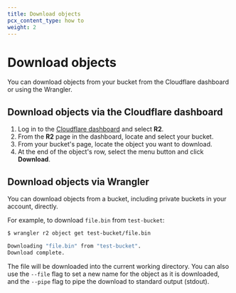 ```yaml
---
title: Download objects
pcx_content_type: how to
weight: 2
---
```


# Download objects

You can download objects from your bucket from the Cloudflare dashboard or using the Wrangler.

## Download objects via the Cloudflare dashboard

1. Log in to the [Cloudflare dashboard](https://dash.cloudflare.com) and select **R2**.
2. From the **R2** page in the dashboard, locate and select your bucket.
3. From your bucket's page, locate the object you want to download.
4. At the end of the object's row, select the menu button and click **Download**.

## Download objects via Wrangler

You can download objects from a bucket, including private buckets in your account, directly.

For example, to download `file.bin` from `test-bucket`:

```sh
$ wrangler r2 object get test-bucket/file.bin

Downloading "file.bin" from "test-bucket".
Download complete.
```

The file will be downloaded into the current working directory. You can also use the `--file` flag to set a new name for the object as it is downloaded, and the `--pipe` flag to pipe the download to standard output (stdout).